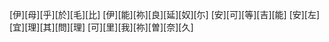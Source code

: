 [伊][母][乎][於][毛][比] [伊][能][祢][良][延][奴][尓] [安][可][等][吉][能] [安][左][宜][理][其][問][理] [可][里][我][祢][曽][奈][久]
